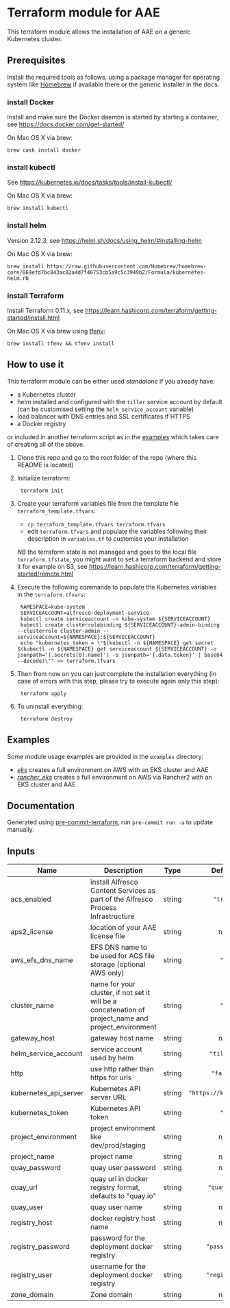# Terraform module for AAE

This terraform module allows the installation of AAE on a generic Kubernetes cluster.

## Prerequisites

Install the required tools as follows, using a package manager for operating system like [Homebrew](https://brew.sh) if available there or the generic installer in the docs.

### install Docker

Install and make sure the Docker daemon is started by starting a container, see <https://docs.docker.com/get-started/>

On Mac OS X via brew: 
```
brew cask install docker
```

### install kubectl

See <https://kubernetes.io/docs/tasks/tools/install-kubectl/>

On Mac OS X via brew:
```
brew install kubectl
```

### install helm

Version 2.12.3, see <https://helm.sh/docs/using_helm/#installing-helm>

On Mac OS X via brew:
```
brew install https://raw.githubusercontent.com/Homebrew/homebrew-core/869efd7bc843ac82a4d7f46753cb5a9c5c3949b2/Formula/kubernetes-helm.rb
```

### install Terraform

Install Terraform 0.11.x, see <https://learn.hashicorp.com/terraform/getting-started/install.html>

On Mac OS X via brew using [tfenv](https://github.com/tfutils/tfenv):
```
brew install tfenv && tfenv install
```

## How to use it

This terraform module can be either used *standalone* if you already have:

* a Kubernetes cluster
* helm installed and configured with the `tiller` service account by default (can be customised setting the `helm_service_account` variable)
* load balancer with DNS entries and SSL certificates if HTTPS
* a Docker registry

or included in another terraform script as in the [examples](#examples) which takes care of creating all of the above.

1. Clone this repo and go to the root folder of the repo (where this README is located)

2. Initialize terraform:

        terraform init

3. Create your terraform variables file from the template file `terraform_template.tfvars`:

    - `cp terraform_template.tfvars terraform.tfvars`
    - edit `terraform.tfvars` and populate the variables following their description in `variables.tf` to customise your installation

   *NB* the terraform state is not managed and goes to the local file `terraform.tfstate`,
   you might want to set a terraform backend and store it for example on S3, see <https://learn.hashicorp.com/terraform/getting-started/remote.html>

4. Execute the following commands to populate the Kubernetes variables in the `terraform.tfvars`:

        NAMESPACE=kube-system
        SERVICEACCOUNT=alfresco-deployment-service
        kubectl create serviceaccount -n kube-system ${SERVICEACCOUNT}
        kubectl create clusterrolebinding ${SERVICEACCOUNT}-admin-binding --clusterrole cluster-admin --serviceaccount=${NAMESPACE}:${SERVICEACCOUNT}
        echo "kubernetes_token = \"$(kubectl -n ${NAMESPACE} get secret $(kubectl -n ${NAMESPACE} get serviceaccount ${SERVICEACCOUNT} -o jsonpath='{.secrets[0].name}') -o jsonpath='{.data.token}' | base64 --decode)\"" >> terraform.tfvars

5. Then from now on you can just complete the installation everything (in case of errors with this step, please try to execute again only this step):

        terraform apply

6. To uninstall everything:

        terraform destroy

## Examples

Some module usage examples are provided in the `examples` directory:

* [_eks_](./examples/eks) creates a full environment on AWS with an EKS cluster and AAE
* [_rancher_eks_](./examples/rancher-eks) creates a full environment on AWS via Rancher2 with an EKS cluster and AAE

## Documentation

Generated using [pre-commit-terraform](https://github.com/antonbabenko/pre-commit-terraform), run `pre-commit run -a` to update manually.

<!-- BEGINNING OF PRE-COMMIT-TERRAFORM DOCS HOOK -->
## Inputs

| Name | Description | Type | Default | Required |
|------|-------------|:----:|:-----:|:-----:|
| acs\_enabled | install Alfresco Content Services as part of the Alfresco Process Infrastructure | string | `"true"` | no |
| aps2\_license | location of your AAE license file | string | n/a | yes |
| aws\_efs\_dns\_name | EFS DNS name to be used for ACS file storage (optional AWS only) | string | `""` | no |
| cluster\_name | name for your cluster, if not set it will be a concatenation of project_name and project_environment | string | `""` | no |
| gateway\_host | gateway host name | string | n/a | yes |
| helm\_service\_account | service account used by helm | string | `"tiller"` | no |
| http | use http rather than https for urls | string | `"false"` | no |
| kubernetes\_api\_server | Kubernetes API server URL | string | `"https://kubernetes"` | no |
| kubernetes\_token | Kubernetes API token | string | `""` | no |
| project\_environment | project environment like dev/prod/staging | string | n/a | yes |
| project\_name | project name | string | n/a | yes |
| quay\_password | quay user password | string | n/a | yes |
| quay\_url | quay url in docker registry format, defaults to "quay.io" | string | `"quay.io"` | no |
| quay\_user | quay user name | string | n/a | yes |
| registry\_host | docker registry host name | string | n/a | yes |
| registry\_password | password for the deployment docker registry | string | `"password"` | no |
| registry\_user | username for the deployment docker registry | string | `"registry"` | no |
| zone\_domain | Zone domain | string | n/a | yes |

<!-- END OF PRE-COMMIT-TERRAFORM DOCS HOOK -->
